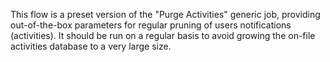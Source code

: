 This flow is a preset version of the "Purge Activities" generic job, providing out-of-the-box parameters for regular pruning of users notifications (activities). It should be run on a regular basis to avoid growing the on-file activities database to a very large size.